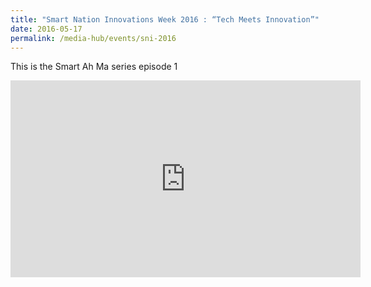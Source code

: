 ```yaml
---
title: "Smart Nation Innovations Week 2016 : “Tech Meets Innovation”"
date: 2016-05-17
permalink: /media-hub/events/sni-2016
---
```


This is the Smart Ah Ma series episode 1
<iframe width="560" height="315" src="https://www.youtube.com/embed/yiYyvxTHnps" frameborder="0" allow="accelerometer; autoplay; encrypted-media; gyroscope; picture-in-picture" allowfullscreen></iframe>
